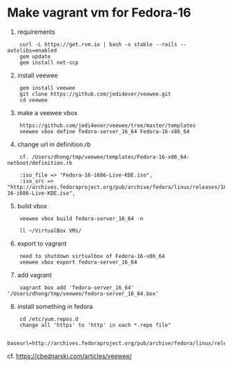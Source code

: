 Make vagrant vm for Fedora-16
=====================================

1. requirements
```
	curl -L https://get.rvm.io | bash -s stable --rails --autolibs=enabled
	gem update
	gem install net-scp
```
2. install veewee
```
	gem install veewee
	git clone https://github.com/jedi4ever/veewee.git
	cd veewee
```

3. make a veewee vbox
```
	https://github.com/jedi4ever/veewee/tree/master/templates
	veewee vbox define fedora-server_16_64 Fedora-16-x86_64
```

4. change url in definition.rb
```
	cf. /Users/dhong/tmp/veewee/templates/Fedora-16-x86_64-netboot/definition.rb
	
	:iso_file => "Fedora-16-i686-Live-KDE.iso",
	:iso_src => "http://archives.fedoraproject.org/pub/archive/fedora/linux/releases/16/Live/i686/Fedora-16-i686-Live-KDE.iso",
```

5. build vbox
```
	veewee vbox build fedora-server_16_64 -n
	
	ll ~/VirtualBox VMs/
```

6. export to vagrant
```
	need to shutdown virtualbox of Fedora-16-x86_64
	veewee vbox export fedora-server_16_64
```

7. add vagrant
```
	vagrant box add 'fedora-server_16_64' '/Users/dhong/tmp/veewee/fedora-server_16_64.box'
```

8. install something in fedora
```
	cd /etc/yum.repos.d
	change all 'https' to 'http' in each *.repo file"
	
	baseurl=http://archives.fedoraproject.org/pub/archive/fedora/linux/releases/16/Everything/x86_64/os/

```
cf. https://cbednarski.com/articles/veewee/

	